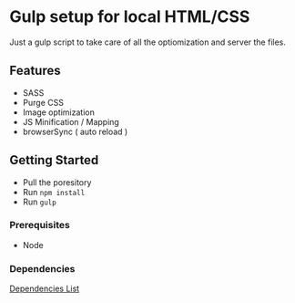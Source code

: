 # Gulp setup for local HTML/CSS

Just a gulp script to take care of all the optiomization and server the files.

## Features
* SASS
* Purge CSS
* Image optimization
* JS Minification / Mapping
* browserSync ( auto reload )

## Getting Started

 * Pull the poresitory
 * Run `npm install`
 * Run `gulp` 
 
### Prerequisites

* Node

### Dependencies

[Dependencies List](https://github.com/vagelisp/markup-env-setup/network/dependencies)